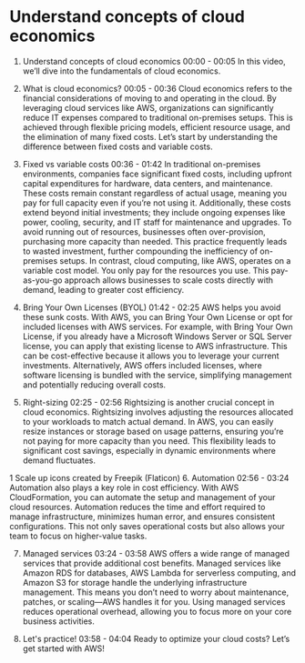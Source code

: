 # Understand concepts of cloud economics

1. Understand concepts of cloud economics
00:00 - 00:05
In this video, we’ll dive into the fundamentals of cloud economics.

2. What is cloud economics?
00:05 - 00:36
Cloud economics refers to the financial considerations of moving to and operating in the cloud. By leveraging cloud services like AWS, organizations can significantly reduce IT expenses compared to traditional on-premises setups. This is achieved through flexible pricing models, efficient resource usage, and the elimination of many fixed costs. Let’s start by understanding the difference between fixed costs and variable costs.

3. Fixed vs variable costs
00:36 - 01:42
In traditional on-premises environments, companies face significant fixed costs, including upfront capital expenditures for hardware, data centers, and maintenance. These costs remain constant regardless of actual usage, meaning you pay for full capacity even if you’re not using it. Additionally, these costs extend beyond initial investments; they include ongoing expenses like power, cooling, security, and IT staff for maintenance and upgrades. To avoid running out of resources, businesses often over-provision, purchasing more capacity than needed. This practice frequently leads to wasted investment, further compounding the inefficiency of on-premises setups. In contrast, cloud computing, like AWS, operates on a variable cost model. You only pay for the resources you use. This pay-as-you-go approach allows businesses to scale costs directly with demand, leading to greater cost efficiency.

4. Bring Your Own Licenses (BYOL)
01:42 - 02:25
AWS helps you avoid these sunk costs. With AWS, you can Bring Your Own License or opt for included licenses with AWS services. For example, with Bring Your Own License, if you already have a Microsoft Windows Server or SQL Server license, you can apply that existing license to AWS infrastructure. This can be cost-effective because it allows you to leverage your current investments. Alternatively, AWS offers included licenses, where software licensing is bundled with the service, simplifying management and potentially reducing overall costs.

5. Right-sizing
02:25 - 02:56
Rightsizing is another crucial concept in cloud economics. Rightsizing involves adjusting the resources allocated to your workloads to match actual demand. In AWS, you can easily resize instances or storage based on usage patterns, ensuring you’re not paying for more capacity than you need. This flexibility leads to significant cost savings, especially in dynamic environments where demand fluctuates.

1 Scale up icons created by Freepik (Flaticon)
6. Automation
02:56 - 03:24
Automation also plays a key role in cost efficiency. With AWS CloudFormation, you can automate the setup and management of your cloud resources. Automation reduces the time and effort required to manage infrastructure, minimizes human error, and ensures consistent configurations. This not only saves operational costs but also allows your team to focus on higher-value tasks.

7. Managed services
03:24 - 03:58
AWS offers a wide range of managed services that provide additional cost benefits. Managed services like Amazon RDS for databases, AWS Lambda for serverless computing, and Amazon S3 for storage handle the underlying infrastructure management. This means you don’t need to worry about maintenance, patches, or scaling—AWS handles it for you. Using managed services reduces operational overhead, allowing you to focus more on your core business activities.

8. Let's practice!
03:58 - 04:04
Ready to optimize your cloud costs? Let’s get started with AWS!